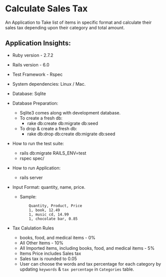 # Calculate Sales Tax

An Application to Take list of items in specific format and calculate their sales tax depending upon their category and total amount.

## Application Insights:

* Ruby version - 2.7.2

* Rails version - 6.0

* Test Framework - Rspec

* System dependencies: Linux / Mac.

* Database: Sqlite

* Database Preparation:
	- Sqlite3 comes along with development database.
	- To create a fresh db:
		- rake db:create db:migrate db:seed
	- To drop & create a fresh db:
		- rake db:drop db:create db:migrate db:seed

* How to run the test suite:
	- rails db:migrate RAILS_ENV=test
	- rspec spec/

* How to run Application:
	- rails server

* Input Format: quantity, name, price.
	- Sample:
		```
			Quantity, Product, Price
			1, book, 12.49
			1, music cd, 14.99
			1, chocolate bar, 0.85
		```
* Tax Calulation Rules
	- books, food, and medical items - 0%
	- All Other Items - 10%
	- All Imported items, including books, food, and medical items - 5%
	- Items Price includes Sales tax
	- Sales tax is rounded to 0.05
	- User can choose the words and tax percentage for each category by updating `keywords` & `tax percentage` in `Categories` table.
